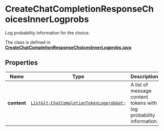 

# CreateChatCompletionResponseChoicesInnerLogprobs

Log probability information for the choice.

The class is defined in **[CreateChatCompletionResponseChoicesInnerLogprobs.java](../../src/main/java/org/openapitools/model/CreateChatCompletionResponseChoicesInnerLogprobs.java)**

## Properties

Name | Type | Description | Notes
------------ | ------------- | ------------- | -------------
**content** | [`List&lt;ChatCompletionTokenLogprob&gt;`](ChatCompletionTokenLogprob.md) | A list of message content tokens with log probability information. | 



